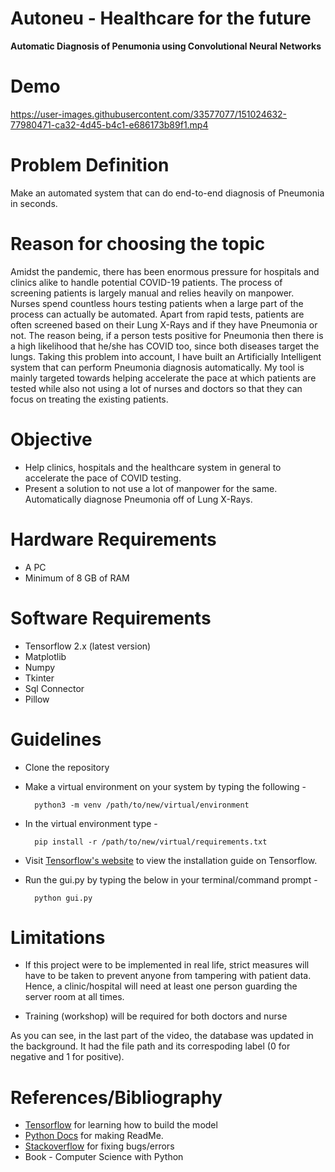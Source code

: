 # Autoneu - Healthcare for the future
**Automatic Diagnosis of Penumonia using Convolutional Neural Networks**

# Demo 
https://user-images.githubusercontent.com/33577077/151024632-77980471-ca32-4d45-b4c1-e686173b89f1.mp4

# Problem Definition
Make an automated system that can do end-to-end diagnosis of Pneumonia in seconds. 


# Reason for choosing the topic
Amidst the pandemic, there has been enormous pressure for hospitals and clinics alike to handle potential COVID-19 patients. The process of screening patients is largely manual and relies heavily on manpower. Nurses spend countless hours testing patients when a large part of the process can actually be automated. Apart from rapid tests, patients are often screened based on their Lung X-Rays and if they have Pneumonia or not. The reason being, if a person tests positive for Pneumonia then there is a high likelihood that he/she has COVID too, since both diseases target the lungs. Taking this problem into account, I have built an Artificially Intelligent system that can perform Pneumonia diagnosis automatically. My tool is mainly targeted towards helping accelerate the pace at which patients are tested while also not using a lot of nurses and doctors so that they can focus on treating the existing patients. 

# Objective
- Help clinics, hospitals and the healthcare system in general to accelerate the pace of COVID testing.
- Present a solution to not use a lot of manpower for the same.
Automatically diagnose Pneumonia off of Lung X-Rays.

# Hardware Requirements
- A PC
- Minimum of 8 GB of RAM 

# Software Requirements
- Tensorflow 2.x (latest version)
- Matplotlib
- Numpy
- Tkinter
- Sql Connector
- Pillow

# Guidelines
- Clone the repository
- Make a virtual environment on your system by typing the following - 

        python3 -m venv /path/to/new/virtual/environment
        
- In the virtual environment type - 
    
        pip install -r /path/to/new/virtual/requirements.txt
- Visit [Tensorflow's website](https://www.tensorflow.org/install) to view the installation guide on Tensorflow. 
- Run the gui.py by typing the below in your terminal/command prompt - 

        python gui.py

# Limitations
- If this project were to be implemented in real life, strict measures will have to be taken to prevent anyone from tampering with patient data. Hence, a clinic/hospital will need at least one person guarding the server room at all times.

- Training (workshop) will be required for both doctors and nurse


As you can see, in the last part of the video, the database was updated in the background. It had the file path and its correspoding label (0 for negative and 1 for positive). 


# References/Bibliography
- [Tensorflow](tensorflow.org) for learning how to build the model
- [Python Docs](docs.python.org) for making ReadMe. 
- [Stackoverflow](Stackoverflow.com) for fixing bugs/errors
- Book - Computer Science with Python
